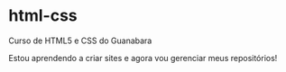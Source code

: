 # html-css
 Curso de HTML5 e CSS do Guanabara

 Estou aprendendo a criar sites e agora vou gerenciar meus repositórios!